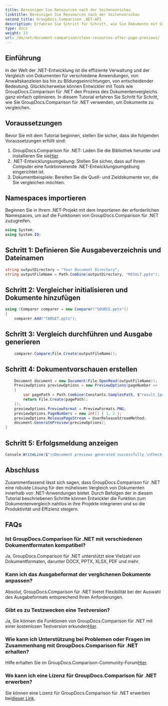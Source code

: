 ```yaml
---
title: Bereinigen Sie Ressourcen nach der Seitenvorschau
linktitle: Bereinigen Sie Ressourcen nach der Seitenvorschau
second_title: GroupDocs.Comparison .NET-API
description: Erfahren Sie Schritt für Schritt, wie Sie Dokumente mit GroupDocs.Comparison für .NET vergleichen. Erweitern Sie Ihre .NET-Anwendungen durch effizientes Dokumentenmanagement.
type: docs
weight: 13
url: /de/net/document-comparison/clean-resources-after-page-previews/
---
```

## Einführung
In der Welt der .NET-Entwicklung ist die effiziente Verwaltung und der Vergleich von Dokumenten für verschiedene Anwendungen, von Anwaltskanzleien bis hin zu Bildungseinrichtungen, von entscheidender Bedeutung. Glücklicherweise können Entwickler mit Tools wie GroupDocs.Comparison für .NET den Prozess des Dokumentenvergleichs ganz einfach optimieren. In diesem Tutorial erfahren Sie Schritt für Schritt, wie Sie GroupDocs.Comparison für .NET verwenden, um Dokumente zu vergleichen.
## Voraussetzungen
Bevor Sie mit dem Tutorial beginnen, stellen Sie sicher, dass die folgenden Voraussetzungen erfüllt sind:
1.  GroupDocs.Comparison für .NET: Laden Sie die Bibliothek herunter und installieren Sie sie[Hier](https://releases.groupdocs.com/comparison/net/).
2. .NET-Entwicklungsumgebung: Stellen Sie sicher, dass auf Ihrem Computer eine funktionierende .NET-Entwicklungsumgebung eingerichtet ist.
3. Dokumentbeispiele: Bereiten Sie die Quell- und Zieldokumente vor, die Sie vergleichen möchten.

## Namespaces importieren
Beginnen Sie in Ihrem .NET-Projekt mit dem Importieren der erforderlichen Namespaces, um auf die Funktionen von GroupDocs.Comparison für .NET zuzugreifen.

```csharp
using System;
using System.IO;
```

## Schritt 1: Definieren Sie Ausgabeverzeichnis und Dateinamen
```csharp
string outputDirectory = "Your Document Directory";
string outputFileName = Path.Combine(outputDirectory, "RESULT.pptx");
```
## Schritt 2: Vergleicher initialisieren und Dokumente hinzufügen
```csharp
using (Comparer comparer = new Comparer("SOURCE.pptx"))
{
    comparer.Add("TARGET.pptx");
```
## Schritt 3: Vergleich durchführen und Ausgabe generieren
```csharp
    comparer.Compare(File.Create(outputFileName));
```
## Schritt 4: Dokumentvorschauen erstellen
```csharp
    Document document = new Document(File.OpenRead(outputFileName));
    PreviewOptions previewOptions = new PreviewOptions(pageNumber =>
    {
        var pagePath = Path.Combine(Constants.SamplesPath, $"result_{pageNumber}.png");
        return File.Create(pagePath);
    });
    previewOptions.PreviewFormat = PreviewFormats.PNG;
    previewOptions.PageNumbers = new int[] { 1, 2 };
    previewOptions.ReleasePageStream = UserReleaseStreamMethod;
    document.GeneratePreview(previewOptions);
}
```
## Schritt 5: Erfolgsmeldung anzeigen
```csharp
Console.WriteLine($"\nDocument previews generated successfully.\nCheck output in {outputDirectory}.");
```

## Abschluss
Zusammenfassend lässt sich sagen, dass GroupDocs.Comparison für .NET eine robuste Lösung für den mühelosen Vergleich von Dokumenten innerhalb von .NET-Anwendungen bietet. Durch Befolgen der in diesem Tutorial beschriebenen Schritte können Entwickler die Funktion zum Dokumentenvergleich nahtlos in ihre Projekte integrieren und so die Produktivität und Effizienz steigern.
## FAQs
### Ist GroupDocs.Comparison für .NET mit verschiedenen Dokumentformaten kompatibel?
Ja, GroupDocs.Comparison für .NET unterstützt eine Vielzahl von Dokumentformaten, darunter DOCX, PPTX, XLSX, PDF und mehr.
### Kann ich das Ausgabeformat der verglichenen Dokumente anpassen?
Absolut, GroupDocs.Comparison für .NET bietet Flexibilität bei der Auswahl des Ausgabeformats entsprechend Ihren Anforderungen.
### Gibt es zu Testzwecken eine Testversion?
 Ja, Sie können die Funktionen von GroupDocs.Comparison für .NET mit einer kostenlosen Testversion erkunden[Hier](https://releases.groupdocs.com/).
### Wie kann ich Unterstützung bei Problemen oder Fragen im Zusammenhang mit GroupDocs.Comparison für .NET erhalten?
 Hilfe erhalten Sie im GroupDocs.Comparison-Community-Forum[Hier](https://forum.groupdocs.com/c/comparison/12).
### Wo kann ich eine Lizenz für GroupDocs.Comparison für .NET erwerben?
Sie können eine Lizenz für GroupDocs.Comparison für .NET erwerben bei[dieser Link](https://purchase.groupdocs.com/buy).